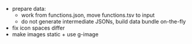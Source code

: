 - prepare data:
	- work from functions.json, move functions.tsv to input
	- do not generate intermediate JSONs, build data bundle on-the-fly
- fix icon spaces differ
- make images static + use g-image